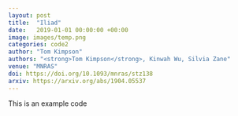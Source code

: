 ```yaml
---
layout: post
title:  "Iliad"
date:   2019-01-01 00:00:00 +00:00
image: images/temp.png
categories: code2
author: "Tom Kimpson"
authors: "<strong>Tom Kimpson</strong>, Kinwah Wu, Silvia Zane"
venue: "MNRAS"
doi: https://doi.org/10.1093/mnras/stz138
arxiv: https://arxiv.org/abs/1904.05537
---
```

This is an example code
